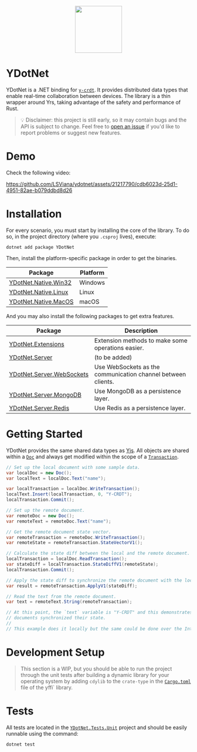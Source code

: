<p align="center">
  <img width="128" height="128" src="https://github.com/LSViana/ydotnet/assets/21217790/51be1008-7bac-4bb0-b5bb-d4c9f5ab6d7d" />
</p>

# YDotNet

YDotNet is a .NET binding for [`y-crdt`](https://github.com/y-crdt/ypy). It provides distributed data types that enable
real-time collaboration between devices. The library is a thin wrapper around Yrs, taking advantage of the safety and performance of Rust.

> 💡 Disclaimer: this project is still early, so it may contain bugs and the API is subject to change. Feel free to
> [open an issue](https://github.com/LSViana/ydotnet/issues/new) if you'd like to report problems or suggest new features.

# Demo

Check the following video:

https://github.com/LSViana/ydotnet/assets/21217790/cdb6023d-25d1-4951-82ae-b079ddbd8d26

# Installation

For every scenario, you must start by installing the core of the library.
To do so, in the project directory (where you `.csproj` lives), execute:

```shell
dotnet add package YDotNet
```

Then, install the platform-specific package in order to get the binaries.

| Package                                                                     | Platform |
|-----------------------------------------------------------------------------|----------|
| [YDotNet.Native.Win32](https://www.nuget.org/packages/YDotNet.Native.Win32) | Windows  |
| [YDotNet.Native.Linux](https://www.nuget.org/packages/YDotNet.Native.Linux) | Linux    |
| [YDotNet.Native.MacOS](https://www.nuget.org/packages/YDotNet.Native.MacOS) | macOS    |

And you may also install the following packages to get extra features.

| Package                                                                               | Description                                                  |
|---------------------------------------------------------------------------------------|--------------------------------------------------------------|
| [YDotNet.Extensions](https://www.nuget.org/packages/YDotNet.Extensions)               | Extension methods to make some operations easier.            |
| [YDotNet.Server](https://www.nuget.org/packages/YDotNet.Server)                       | (to be added)                                                |
| [YDotNet.Server.WebSockets](https://www.nuget.org/packages/YDotNet.Server.WebSockets) | Use WebSockets as the communication channel between clients. |
| [YDotNet.Server.MongoDB](https://www.nuget.org/packages/YDotNet.Server.MongoDB)       | Use MongoDB as a persistence layer.                          |
| [YDotNet.Server.Redis](https://www.nuget.org/packages/YDotNet.Server.Redis)           | Use Redis as a persistence layer.                            |

# Getting Started

YDotNet provides the same shared data types as [Yjs](https://docs.yjs.dev/). All objects are shared within a
[`Doc`](https://github.com/LSViana/ydotnet/blob/5c51f761f608d03fc88edaaf31aee4608afe0d3e/YDotNet/Document/Doc.cs) and always get modified within
the scope of a [`Transaction`](https://github.com/LSViana/ydotnet/blob/5c51f761f608d03fc88edaaf31aee4608afe0d3e/YDotNet/Document/Transactions/Transaction.cs).

```csharp
// Set up the local document with some sample data.
var localDoc = new Doc();
var localText = localDoc.Text("name");

var localTransaction = localDoc.WriteTransaction();
localText.Insert(localTransaction, 0, "Y-CRDT");
localTransaction.Commit();

// Set up the remote document.
var remoteDoc = new Doc();
var remoteText = remoteDoc.Text("name");

// Get the remote document state vector.
var remoteTransaction = remoteDoc.WriteTransaction();
var remoteState = remoteTransaction.StateVectorV1();

// Calculate the state diff between the local and the remote document.
localTransaction = localDoc.ReadTransaction();
var stateDiff = localTransaction.StateDiffV1(remoteState);
localTransaction.Commit();

// Apply the state diff to synchronize the remote document with the local changes.
var result = remoteTransaction.ApplyV1(stateDiff);

// Read the text from the remote document.
var text = remoteText.String(remoteTransaction);

// At this point, the `text` variable is "Y-CRDT" and this demonstrates how the two
// documents synchronized their state.
//
// This example does it locally but the same could be done over the Internet, for example.
```

# Development Setup

> This section is a WIP, but you should be able to run the project through the unit tests after
> building a dynamic library for your operating system by adding `cdylib` to the `crate-type` in
> the [`Cargo.toml`](https://github.com/y-crdt/y-crdt/blob/main/yffi/Cargo.toml#L19) file of the
> yffi` library.

# Tests

All tests are located in the [`YDotNet.Tests.Unit`](https://github.com/LSViana/ydotnet/tree/main/Tests/YDotNet.Tests.Unit)
project and should be easily runnable using the command:

```sh
dotnet test
```
